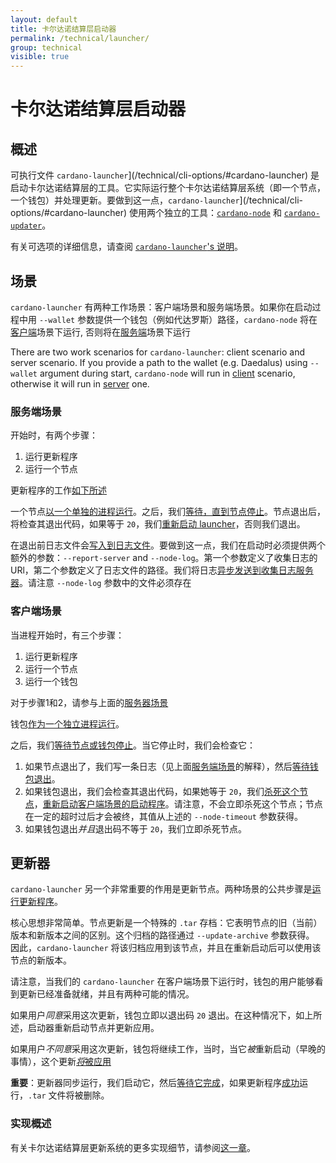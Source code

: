 ```yaml
---
layout: default
title: 卡尔达诺结算层启动器
permalink: /technical/launcher/
group: technical
visible: true
---
```

<!-- Reviewed at ac0126b2753f1f5ca6fbfb555783fbeb1aa141bd -->

# 卡尔达诺结算层启动器

## 概述

可执行文件 `cardano-launcher`](/technical/cli-options/#cardano-launcher) 是启动卡尔达诺结算层的工具。它实际运行整个卡尔达诺结算层系统（即一个节点，一个钱包）并处理更新。要做到这一点，`cardano-launcher`](/technical/cli-options/#cardano-launcher) 使用两个独立的工具：[`cardano-node`](/technical/cli-options/#cardano-node) 和 [`cardano-updater`](https://github.com/input-output-hk/cardano-updater)。

有关可选项的详细信息，请查阅 [`cardano-launcher`'s 说明](/technical/cli-options/#cardano-launcher)。


## 场景

`cardano-launcher` 有两种工作场景：客户端场景和服务端场景。如果你在启动过程中用 `--wallet` 参数提供一个钱包（例如代达罗斯）路径，`cardano-node` 将在[客户端](https://github.com/input-output-hk/cardano-sl/blob/194f4876d7b72766f7fe72ed4a1fba828903cae0/src/launcher/Main.hs#L178)场景下运行,
否则将在[服务端](https://github.com/input-output-hk/cardano-sl/blob/194f4876d7b72766f7fe72ed4a1fba828903cae0/src/launcher/Main.hs#L171)场景下运行

There are two work scenarios for `cardano-launcher`: client scenario and server scenario.
If you provide a path to the wallet (e.g. Daedalus) using `--wallet` argument during
start, `cardano-node` will run in
[client](https://github.com/input-output-hk/cardano-sl/blob/194f4876d7b72766f7fe72ed4a1fba828903cae0/src/launcher/Main.hs#L178)
scenario, otherwise it will run in
[server](https://github.com/input-output-hk/cardano-sl/blob/194f4876d7b72766f7fe72ed4a1fba828903cae0/src/launcher/Main.hs#L171)
one.

### 服务端场景

开始时，有两个步骤：

1. 运行更新程序
2. 运行一个节点

更新程序的工作[如下所述](#更新器)

一个节点[以一个单独的进程运行](https://github.com/input-output-hk/cardano-sl/blob/194f4876d7b72766f7fe72ed4a1fba828903cae0/src/launcher/Main.hs#L280)。之后，我们[等待，直到节点停止](https://github.com/input-output-hk/cardano-sl/blob/194f4876d7b72766f7fe72ed4a1fba828903cae0/src/launcher/Main.hs#L201)。节点退出后，将检查其退出代码，如果等于 `20`，我们[重新启动 launcher](https://github.com/input-output-hk/cardano-sl/blob/194f4876d7b72766f7fe72ed4a1fba828903cae0/src/launcher/Main.hs#L204)，否则我们退出。


在退出前日志文件会[写入到日志文件](https://github.com/input-output-hk/cardano-sl/blob/194f4876d7b72766f7fe72ed4a1fba828903cae0/src/launcher/Main.hs#L207)。要做到这一点，我们在启动时必须提供两个额外的参数：`--report-server` and
`--node-log`。第一个参数定义了收集日志的 URl，第二个参数定义了日志文件的路径。我们将日志[异步发送到收集日志服务器](https://github.com/input-output-hk/cardano-sl/blob/194f4876d7b72766f7fe72ed4a1fba828903cae0/src/launcher/Main.hs#L343)。请注意 `--node-log` 参数中的文件必须存在


### 客户端场景

当进程开始时，有三个步骤：

1. 运行更新程序
2. 运行一个节点
3. 运行一个钱包

对于步骤1和2，请参与上面的[服务器场景](#服务端场景)


钱包[作为一个独立进程运行](https://github.com/input-output-hk/cardano-sl/blob/194f4876d7b72766f7fe72ed4a1fba828903cae0/src/launcher/Main.hs#L227)。

之后，我们[等待节点或钱包停止](https://github.com/input-output-hk/cardano-sl/blob/194f4876d7b72766f7fe72ed4a1fba828903cae0/src/launcher/Main.hs#L228)。当它停止时，我们会检查它：

1. 如果节点退出了，我们写一条日志（见上面[服务端场景](#服务端场景)的解释），然后[等待钱包退出](https://github.com/input-output-hk/cardano-sl/blob/194f4876d7b72766f7fe72ed4a1fba828903cae0/src/launcher/Main.hs#L235)。  
2. 如果钱包退出，我们会检查其退出代码，如果她等于 `20`，我们[杀死这个节点](https://github.com/input-output-hk/cardano-sl/blob/194f4876d7b72766f7fe72ed4a1fba828903cae0/src/launcher/Main.hs#L242)，[重新启动客户端场景的启动程序](https://github.com/input-output-hk/cardano-sl/blob/194f4876d7b72766f7fe72ed4a1fba828903cae0/src/launcher/Main.hs#L244)。请注意，不会立即杀死这个节点；节点在一定的超时过后才会被终，其值从上述的 `--node-timeout` 参数获得。
3. 如果钱包退出*并且*退出码不等于 `20`，我们立即杀死节点。


## 更新器

`cardano-launcher` 另一个非常重要的作用是更新节点。两种场景的公共步骤是[运行更新程序](https://github.com/input-output-hk/cardano-sl/blob/194f4876d7b72766f7fe72ed4a1fba828903cae0/src/launcher/Main.hs#L255)。

核心思想非常简单。节点更新是一个特殊的 `.tar` 存档：它表明节点的旧（当前）版本和新版本之间的区别。这个归档的路径通过 `--update-archive` 参数获得。
因此，`cardano-launcher` 将该归档应用到该节点，并且在重新启动后可以使用该节点的新版本。

请注意，当我们的 `cardano-launcher` 在客户端场景下运行时，钱包的用户能够看到更新已经准备就绪，并且有两种可能的情况。

如果用户*同意*采用这次更新，钱包立即以退出码 `20` 退出。在这种情况下，如上所述，启动器重新启动节点并更新应用。

如果用户*不同意*采用这次更新，钱包将继续工作，当时，当它*被*重新启动（早晚的事情），这个更新[*将*被应用](https://github.com/input-output-hk/cardano-sl/blob/194f4876d7b72766f7fe72ed4a1fba828903cae0/src/launcher/Main.hs#L223)

**重要**：更新器同步运行，我们启动它，然后[等待它完成](https://github.com/input-output-hk/cardano-sl/blob/194f4876d7b72766f7fe72ed4a1fba828903cae0/src/launcher/Main.hs#L269)，如果更新程序[成功](https://github.com/input-output-hk/cardano-sl/blob/194f4876d7b72766f7fe72ed4a1fba828903cae0/src/launcher/Main.hs#L271)运行，`.tar` 文件将被删除。


### 实现概述

有关卡尔达诺结算层更新系统的更多实现细节，请参阅[这一章](/technical/updater/)。

